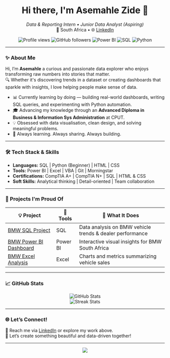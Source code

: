 
<h1 align="center">Hi there, I'm Asemahle Zide 👋</h1>

<p align="center">
  <em>Data & Reporting Intern • Junior Data Analyst (Aspiring)</em><br/>
  📍 South Africa • 🌐 <a href="https://www.linkedin.com/in/asemahle-zide-201063215/">LinkedIn</a>
</p>
<p align="center">
  <img src="https://komarev.com/ghpvc/?username=Asemahlezide22&style=flat-square&color=blue" alt="Profile views"/>
  <img src="https://img.shields.io/github/followers/Asemahlezide22?label=Followers&style=social" alt="GitHub followers"/>
  <img src="https://img.shields.io/badge/PowerBI-%230F9D58.svg?style=flat&logo=PowerBI&logoColor=white" alt="Power BI"/>
  <img src="https://img.shields.io/badge/SQL-blue?style=flat&logo=sqlite&logoColor=white" alt="SQL"/>
  <img src="https://img.shields.io/badge/Python-FFD43B?style=flat&logo=python&logoColor=blue" alt="Python"/>
</p>

---

### ✨ About Me

Hi, I’m **Asemahle** a curious and passionate data explorer who enjoys transforming raw numbers into stories that matter.  
🔍 Whether it's discovering trends in a dataset or creating dashboards that sparkle with insights, I love helping people make sense of data.

- 📊 Currently learning by doing — building real-world dashboards, writing SQL queries, and experimenting with Python automation.
- 🎓 Advancing my knowledge through an **Advanced Diploma in Business & Information Sys Administration** at CPUT.
- 💡 Obsessed with data visualisation, clean design, and solving meaningful problems.
- 💬 Always learning. Always sharing. Always building.

---

### 🛠️ Tech Stack & Skills

- **Languages:** SQL | Python (Beginner) | HTML | CSS
- **Tools:** Power BI | Excel | VBA | Git | Morningstar
- **Certifications:** CompTIA A+ | CompTIA N+ | SQL | HTML & CSS
- **Soft Skills:** Analytical thinking | Detail-oriented | Team collaboration

---

### 🧠 Projects I'm Proud Of

| 💡 Project | 🔧 Tools | 🚀 What It Does |
|-----------|----------|----------------|
| [BMW SQL Project](https://github.com/Asemahlezide22/Bmw-Sql-Project-) | SQL | Data analysis on BMW vehicle trends & dealer performance |
| [BMW Power BI Dashboard](https://github.com/Asemahlezide22/BMW_powerbi-_ashboard) | Power BI | Interactive visual insights for BMW South Africa |
| [BMW Excel Analysis](https://github.com/Asemahlezide22/BMW-South-Africa-Sales-Analysis) | Excel | Charts and metrics summarizing vehicle sales |

---

### 📈 GitHub Stats

<p align="center">
  <img src="https://github-readme-stats.vercel.app/api?username=Asemahlezide22&show_icons=true&theme=radical" alt="GitHub Stats" />
  <br/>
  <img src="https://github-readme-streak-stats.herokuapp.com/?user=Asemahlezide22&theme=radical" alt="Streak Stats" />
</p>

---

### 🌐 Let’s Connect!

📩 Reach me via [LinkedIn](https://www.linkedin.com/in/asemahle-zide-201063215/) or explore my work above.  
🦋 Let’s create something beautiful and data-driven together!

---

<p align="center">
  <img src="https://capsule-render.vercel.app/api?type=waving&color=gradient&height=120&section=footer"/>
</p>
